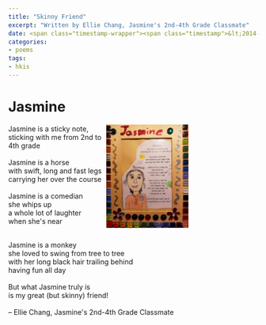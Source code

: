 ```yaml
---
title: "Skinny Friend"
excerpt: "Written by Ellie Chang, Jasmine's 2nd-4th Grade Classmate"
date: <span class="timestamp-wrapper"><span class="timestamp">&lt;2014-12-25 Thu&gt;</span></span>
categories: 
- poems
tags: 
- hkis
---
```



# Jasmine

<div style="clear: both;">
  <div style="float: right; margin-right: 10em;width:33%; height:33%">
    <img src="/assets/images/skinny_friend.jpg" alt="">
  </div>
 <div>
  <p class="verse">
   Jasmine is a sticky note,<br />
   sticking with me from 2nd to 4th grade<br />
   <br />
   Jasmine is a horse<br />
   with swift, long and fast legs<br />
   carrying her over the course<br />
   <br />
   Jasmine is a comedian<br />
   she whips up<br />
   a whole lot of laughter<br />
   when she's near<br />
   <br />


   Jasmine is a monkey<br />
   she loved to swing from tree to tree<br />
   with her long black hair trailing behind<br />
   having fun all day<br />
   <br />
   But what Jasmine truly is<br />
   is my great (but skinny) friend!<br />
   <br />
   &#x2013; Ellie Chang, Jasmine's 2nd-4th Grade Classmate<br />
  </p>

 </div>
</div>

<!----- Footnotes ----->

